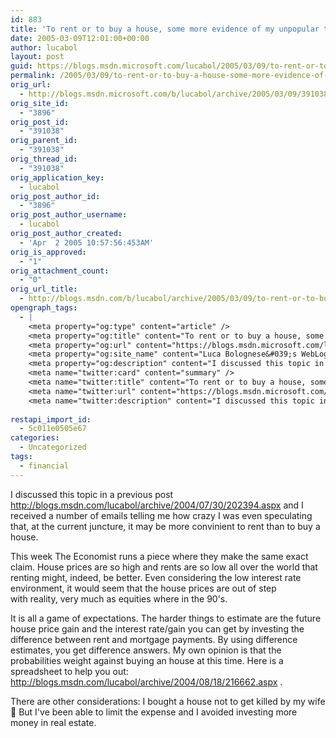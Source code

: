 ```yaml
---
id: 883
title: 'To rent or to buy a house, some more evidence of my unpopular thesis'
date: 2005-03-09T12:01:00+00:00
author: lucabol
layout: post
guid: https://blogs.msdn.microsoft.com/lucabol/2005/03/09/to-rent-or-to-buy-a-house-some-more-evidence-of-my-unpopular-thesis/
permalink: /2005/03/09/to-rent-or-to-buy-a-house-some-more-evidence-of-my-unpopular-thesis/
orig_url:
  - http://blogs.msdn.microsoft.com/b/lucabol/archive/2005/03/09/391038.aspx
orig_site_id:
  - "3896"
orig_post_id:
  - "391038"
orig_parent_id:
  - "391038"
orig_thread_id:
  - "391038"
orig_application_key:
  - lucabol
orig_post_author_id:
  - "3896"
orig_post_author_username:
  - lucabol
orig_post_author_created:
  - 'Apr  2 2005 10:57:56:453AM'
orig_is_approved:
  - "1"
orig_attachment_count:
  - "0"
orig_url_title:
  - http://blogs.msdn.com/b/lucabol/archive/2005/03/09/to-rent-or-to-buy-a-house-some-more-evidence-of-my-unpopular-thesis.aspx
opengraph_tags:
  - |
    <meta property="og:type" content="article" />
    <meta property="og:title" content="To rent or to buy a house, some more evidence of my unpopular thesis" />
    <meta property="og:url" content="https://blogs.msdn.microsoft.com/lucabol/2005/03/09/to-rent-or-to-buy-a-house-some-more-evidence-of-my-unpopular-thesis/" />
    <meta property="og:site_name" content="Luca Bolognese&#039;s WebLog" />
    <meta property="og:description" content="I discussed this topic in a previous post http://blogs.msdn.com/lucabol/archive/2004/07/30/202394.aspx&nbsp;and I received a number of emails telling me how crazy I was even speculating that, at the current juncture, it may be more convinient to rent than to buy a house. This week The Economist runs a piece where they make the same exact claim. House..." />
    <meta name="twitter:card" content="summary" />
    <meta name="twitter:title" content="To rent or to buy a house, some more evidence of my unpopular thesis" />
    <meta name="twitter:url" content="https://blogs.msdn.microsoft.com/lucabol/2005/03/09/to-rent-or-to-buy-a-house-some-more-evidence-of-my-unpopular-thesis/" />
    <meta name="twitter:description" content="I discussed this topic in a previous post http://blogs.msdn.com/lucabol/archive/2004/07/30/202394.aspx&nbsp;and I received a number of emails telling me how crazy I was even speculating that, at the current juncture, it may be more convinient to rent than to buy a house. This week The Economist runs a piece where they make the same exact claim. House..." />
    
restapi_import_id:
  - 5c011e0505e67
categories:
  - Uncategorized
tags:
  - financial
---
```

I discussed this topic in a previous post <http://blogs.msdn.com/lucabol/archive/2004/07/30/202394.aspx>&nbsp;and I received a number of emails telling me how crazy I was even speculating that, at the current juncture, it may be more convinient to rent than to buy a house.

This week The Economist runs a piece where they make the same exact claim. House prices are so high and rents are so low all over the world that renting might, indeed, be&nbsp;better. Even considering the low interest rate environment, it would seem that the&nbsp;house prices are out of&nbsp;step with&nbsp;reality, very much as equities where in the 90's.

It is all a game of expectations. The harder things to estimate are the future house price gain and the interest rate/gain you can get by investing the difference between rent and mortgage payments. By using difference estimates, you get difference answers. My own opinion is that the probabilities weight against buying an house at this time. Here is a spreadsheet to help you out: <http://blogs.msdn.com/lucabol/archive/2004/08/18/216662.aspx>&nbsp;.

There are other considerations: I bought a house not to get killed by my wife 🙂 But I've been able to limit the expense and I avoided investing more money in real estate.
